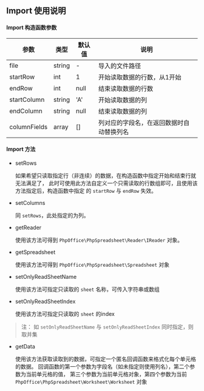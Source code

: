 ## Import 使用说明

#### Import 构造函数参数

参数 | 类型 | 默认值 | 说明
---- | ----- | ----- | ----
file | string | - | 导入的文件路径
startRow | int | 1 | 开始读取数据的行数，从1开始
endRow | int | null | 结束读取数据的行数
startColumn | string | 'A' | 开始读取数据的列
endColumn | string | null | 结束读取数据的列
columnFields | array | [] | 列对应的字段名，在返回数据时自动替换列名

#### Import 方法

* setRows

  如果希望只读取指定行（非连续）的数据，在构造函数中指定开始和结束行就无法满足了， 此时可使用此方法自定义一个只需读取的行数组即可，且使用该方法指定后，构造函数中指定 的 `startRow` 与 `endRow` 失效。


* setColumns

  同 `setRows`，此处指定的为列。


* getReader

  使用该方法可得到 `PhpOffice\PhpSpreadsheet\Reader\IReader` 对象。


* getSpreadsheet

  使用该方法可得到 `PhpOffice\PhpSpreadsheet\Spreadsheet` 对象


* setOnlyReadSheetName

  使用该方法可指定只读取的 `sheet` 名称，可传入字符串或数组


* setOnlyReadSheetIndex

  使用该方法可指定只读取的 `sheet` 的index

> 注： 如 `setOnlyReadSheetName` 与 `setOnlyReadSheetIndex` 同时指定，则取并集

* getData

  使用该方法获取读取到的数据，可指定一个匿名回调函数来格式化每个单元格的数据。 回调函数的第一个参数为字段名（如未指定则使用列名），第二个参数为当前单元格的值，
  第三个参数为当前单元格对象，第四个参数为当前 `PhpOffice\PhpSpreadsheet\Worksheet\Worksheet` 对象